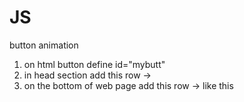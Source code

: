 # JS
button animation

1. on html button define id="mybutt"
2. in head section add this row -> <link rel="stylesheet" href="css/style.css" type="text/css">
3. on the bottom of web page add this row -> 	<script src="js/script.js"></script>
like this
	</body>
	<script src="js/script.js"></script>
</html>
